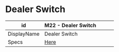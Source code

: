 # Dealer Switch

| id          | M22 - Dealer Switch                                                             |     |     |     |
| ----------- | ------------------------------------------------------------------------------- | --- | --- | --- |
| DisplayName | Dealer Switch                                                                   |     |     |     |
| Specs       | [Here](https://skyway.porsche.com/confluence/display/DWAAS/M22+-+Dealer+Switch) |     |     |     |
